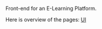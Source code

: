 Front-end for an E-Learning Platform. 

Here is overview of the pages:
[UI](https://firebasestorage.googleapis.com/v0/b/ahmed-mannai.appspot.com/o/uploads%2F1703617442405.png?alt=media&token=1c808516-36b9-4d6a-9465-aa52ea911c65)


